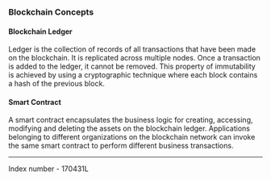 ### Blockchain Concepts

#### Blockchain Ledger

Ledger is the collection of records of all transactions that have been made on the blockchain.
It is replicated across multiple nodes.
Once a transaction is added to the ledger, it cannot be removed.
This property of immutability is achieved by using a cryptographic technique where each block contains a hash of the previous block.

#### Smart Contract

A smart contract encapsulates the business logic for creating, accessing, modifying and deleting the assets on the blockchain ledger.
Applications belonging to different organizations on the blockchain network can invoke the same smart contract to perform different business transactions.


---

Index number - 170431L


